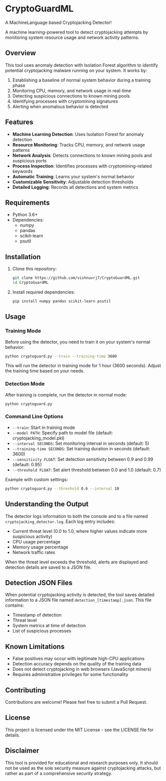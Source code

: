 # CryptoGuardML
A MachineLanguage based Cryptojacking Detector!

A machine learning-powered tool to detect cryptojacking attempts by monitoring system resource usage and network activity patterns.

## Overview

This tool uses anomaly detection with Isolation Forest algorithm to identify potential cryptojacking malware running on your system. It works by:

1. Establishing a baseline of normal system behavior during a training phase
2. Monitoring CPU, memory, and network usage in real-time
3. Detecting suspicious connections to known mining pools
4. Identifying processes with cryptomining signatures
5. Alerting when anomalous behavior is detected

## Features

- **Machine Learning Detection**: Uses Isolation Forest for anomaly detection
- **Resource Monitoring**: Tracks CPU, memory, and network usage patterns
- **Network Analysis**: Detects connections to known mining pools and suspicious ports
- **Process Inspection**: Identifies processes with cryptomining-related keywords
- **Automatic Training**: Learns your system's normal behavior
- **Customizable Sensitivity**: Adjustable detection thresholds
- **Detailed Logging**: Records all detections and system metrics

## Requirements

- Python 3.6+
- Dependencies:
  - numpy
  - pandas
  - scikit-learn
  - psutil

## Installation

1. Clone this repository:
   ```bash
   git clone https://github.com/vishnuvrj7/CryptoGuardML.git
   cd CryptoGuardML
   ```

2. Install required dependencies:
   ```bash
   pip install numpy pandas scikit-learn psutil
   ```

## Usage

### Training Mode

Before using the detector, you need to train it on your system's normal behavior:

```bash
python cryptoguard.py --train --training-time 3600
```

This will run the detector in training mode for 1 hour (3600 seconds). Adjust the training time based on your needs.

### Detection Mode

After training is complete, run the detector in normal mode:

```bash
python cryptoguard.py
```

### Command Line Options

- `--train`: Start in training mode
- `--model PATH`: Specify path to model file (default: cryptojacking_model.pkl)
- `--interval SECONDS`: Set monitoring interval in seconds (default: 5)
- `--training-time SECONDS`: Set training duration in seconds (default: 3600)
- `--sensitivity FLOAT`: Set detection sensitivity between 0.9 and 0.99 (default: 0.95)
- `--threshold FLOAT`: Set alert threshold between 0.0 and 1.0 (default: 0.7)

Example with custom settings:
```bash
python cryptoguard.py --threshold 0.6 --interval 10
```

## Understanding the Output

The detector logs information to both the console and to a file named `cryptojacking_detector.log`. Each log entry includes:

- Current threat level (0.0 to 1.0, where higher values indicate more suspicious activity)
- CPU usage percentage
- Memory usage percentage
- Network traffic rates

When the threat level exceeds the threshold, alerts are displayed and detection details are saved to a JSON file.

## Detection JSON Files

When potential cryptojacking activity is detected, the tool saves detailed information to a JSON file named `detection_[timestamp].json`. This file contains:

- Timestamp of detection
- Threat level
- System metrics at time of detection
- List of suspicious processes

## Known Limitations

- False positives may occur with legitimate high-CPU applications
- Detection accuracy depends on the quality of the training data
- Does not detect cryptojacking in web browsers (JavaScript miners)
- Requires administrative privileges for some functionality

## Contributing

Contributions are welcome! Please feel free to submit a Pull Request.

## License

This project is licensed under the MIT License - see the LICENSE file for details.

## Disclaimer

This tool is provided for educational and research purposes only. It should not be used as the sole security measure against cryptojacking attacks, but rather as part of a comprehensive security strategy.